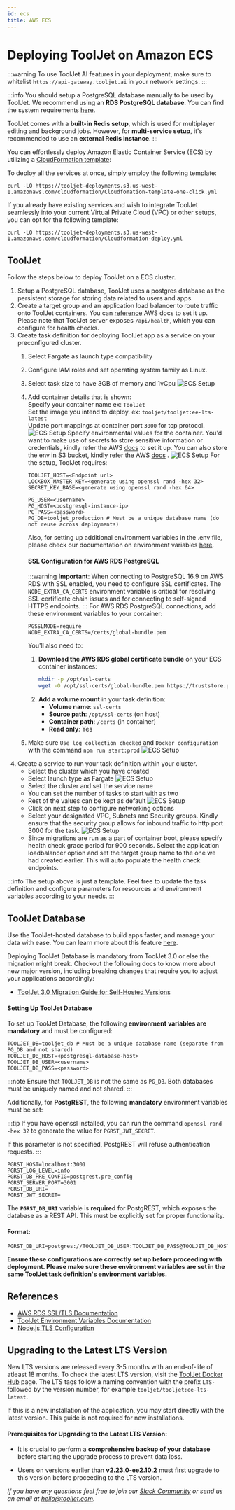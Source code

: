 ```yaml
---
id: ecs
title: AWS ECS
---
```


# Deploying ToolJet on Amazon ECS

:::warning
To use ToolJet AI features in your deployment, make sure to whitelist `https://api-gateway.tooljet.ai` in your network settings.
:::

:::info
You should setup a PostgreSQL database manually to be used by ToolJet. We recommend using an **RDS PostgreSQL database**. You can find the system requirements [here](/docs/3.5.0-LTS/setup/system-requirements#postgresql).

ToolJet comes with a **built-in Redis setup**, which is used for multiplayer editing and background jobs. However, for **multi-service setup**, it's recommended to use an **external Redis instance**.
:::

You can effortlessly deploy Amazon Elastic Container Service (ECS) by utilizing a [CloudFormation template](https://aws.amazon.com/cloudformation/):

To deploy all the services at once, simply employ the following template:

```
curl -LO https://tooljet-deployments.s3.us-west-1.amazonaws.com/cloudformation/Cloudfomation-template-one-click.yml
```

If you already have existing services and wish to integrate ToolJet seamlessly into your current Virtual Private Cloud (VPC) or other setups, you can opt for the following template:

```
curl -LO https://tooljet-deployments.s3.us-west-1.amazonaws.com/cloudformation/Cloudformation-deploy.yml
```

## ToolJet

Follow the steps below to deploy ToolJet on a ECS cluster.

1. Setup a PostgreSQL database, ToolJet uses a postgres database as the persistent storage for storing data related to users and apps.
2. Create a target group and an application load balancer to route traffic onto ToolJet containers. You can [reference](https://docs.aws.amazon.com/AmazonECS/latest/userguide/create-application-load-balancer.html) AWS docs to set it up. Please note that ToolJet server exposes `/api/health`, which you can configure for health checks.
3. Create task definition for deploying ToolJet app as a service on your preconfigured cluster.
   1. Select Fargate as launch type compatibility
   2. Configure IAM roles and set operating system family as Linux.
   3. Select task size to have 3GB of memory and 1vCpu
       <img className="screenshot-full" src="/img/setup/ecs/ecs-4.png" alt="ECS Setup" />
   4. Add container details that is shown: <br/>
      Specify your container name ex: `ToolJet` <br/>
      Set the image you intend to deploy. ex: `tooljet/tooljet:ee-lts-latest` <br/>
      Update port mappings at container port `3000` for tcp protocol.
        <img className="screenshot-full" src="/img/setup/ecs/ecs-5.png" alt="ECS Setup" />
      Specify environmental values for the container. You'd want to make use of secrets to store sensitive information or credentials, kindly refer the AWS [docs](https://docs.aws.amazon.com/AmazonECS/latest/developerguide/specifying-sensitive-data-secrets.html) to set it up. You can also store the env in S3 bucket, kindly refer the AWS [docs](https://docs.aws.amazon.com/AmazonECS/latest/developerguide/taskdef-envfiles.html) .
        <img className="screenshot-full" src="/img/setup/ecs/ecs-6.png" alt="ECS Setup" />
      For the setup, ToolJet requires:
      ```
      TOOLJET_HOST=<Endpoint url>
      LOCKBOX_MASTER_KEY=<generate using openssl rand -hex 32>
      SECRET_KEY_BASE=<generate using openssl rand -hex 64>

      PG_USER=<username>
      PG_HOST=<postgresql-instance-ip>
      PG_PASS=<password>
      PG_DB=tooljet_production # Must be a unique database name (do not reuse across deployments)
      ```
      Also, for setting up additional environment variables in the .env file, please check our documentation on environment variables [here](/docs/setup/env-vars).

      #### SSL Configuration for AWS RDS PostgreSQL
      :::warning
      **Important**: When connecting to PostgreSQL 16.9 on AWS RDS with SSL enabled, you need to configure SSL certificates. The `NODE_EXTRA_CA_CERTS` environment variable is critical for resolving SSL certificate chain issues and for connecting to self-signed HTTPS endpoints.
      :::
      For AWS RDS PostgreSQL connections, add these environment variables to your container:
      ```
      PGSSLMODE=require
      NODE_EXTRA_CA_CERTS=/certs/global-bundle.pem
      ```
      You'll also need to:
      1. **Download the AWS RDS global certificate bundle** on your ECS container instances:
         ```bash
         mkdir -p /opt/ssl-certs
         wget -O /opt/ssl-certs/global-bundle.pem https://truststore.pki.rds.amazonaws.com/global/global-bundle.pem
         ```
      2. **Add a volume mount** in your task definition:
         - **Volume name**: `ssl-certs`
         - **Source path**: `/opt/ssl-certs` (on host)
         - **Container path**: `/certs` (in container)
         - **Read only**: Yes
   5. Make sure `Use log collection checked` and `Docker configuration` with the command `npm run start:prod`
      <img className="screenshot-full" src="/img/setup/ecs/ecs-8.png" alt="ECS Setup" />
4. Create a service to run your task definition within your cluster.
    - Select the cluster which you have created
    - Select launch type as Fargate
      <img className="screenshot-full img-m" src="/img/setup/ecs/ecs-9.png" alt="ECS Setup" />
    - Select the cluster and set the service name
    - You can set the number of tasks to start with as two
    - Rest of the values can be kept as default
      <img className="screenshot-full img-l" src="/img/setup/ecs/ecs-10.png" alt="ECS Setup" />
    - Click on next step to configure networking options
    - Select your designated VPC, Subnets and Security groups. Kindly ensure that the security group allows for inbound traffic to http port 3000 for the task.
      <img className="screenshot-full img-l" src="/img/setup/ecs/ecs-11.png" alt="ECS Setup" />
    - Since migrations are run as a part of container boot, please specify health check grace period for 900 seconds. Select the application loadbalancer option and set the target group name to the one we had created earlier. This will auto populate the health check endpoints.

:::info
The setup above is just a template. Feel free to update the task definition and configure parameters for resources and environment variables according to your needs.
:::

## ToolJet Database

Use the ToolJet-hosted database to build apps faster, and manage your data with ease. You can learn more about this feature [here](/docs/tooljet-db/tooljet-database).

Deploying ToolJet Database is mandatory from ToolJet 3.0 or else the migration might break. Checkout the following docs to know more about new major version, including breaking changes that require you to adjust your applications accordingly:

- [ToolJet 3.0 Migration Guide for Self-Hosted Versions](./upgrade-to-v3.md)

#### Setting Up ToolJet Database

To set up ToolJet Database, the following **environment variables are mandatory** and must be configured:

```env
TOOLJET_DB=tooljet_db # Must be a unique database name (separate from PG_DB and not shared)
TOOLJET_DB_HOST=<postgresql-database-host>
TOOLJET_DB_USER=<username>
TOOLJET_DB_PASS=<password>
```

:::note
Ensure that `TOOLJET_DB` is not the same as `PG_DB`. Both databases must be uniquely named and not shared.
:::

Additionally, for **PostgREST**, the following **mandatory** environment variables must be set:

:::tip
If you have openssl installed, you can run the
command `openssl rand -hex 32` to generate the value for `PGRST_JWT_SECRET`.

If this parameter is not specified, PostgREST will refuse authentication requests.
:::

```env
PGRST_HOST=localhost:3001
PGRST_LOG_LEVEL=info
PGRST_DB_PRE_CONFIG=postgrest.pre_config
PGRST_SERVER_PORT=3001
PGRST_DB_URI=
PGRST_JWT_SECRET=
```

The **`PGRST_DB_URI`** variable is **required** for PostgREST, which exposes the database as a REST API. This must be explicitly set for proper functionality.

#### Format:

```env
PGRST_DB_URI=postgres://TOOLJET_DB_USER:TOOLJET_DB_PASS@TOOLJET_DB_HOST:5432/TOOLJET_DB
```

**Ensure these configurations are correctly set up before proceeding with deployment. Please make sure these environment variables are set in the same ToolJet task definition's environment variables.**

## References

- [AWS RDS SSL/TLS Documentation](https://docs.aws.amazon.com/AmazonRDS/latest/UserGuide/UsingWithRDS.SSL.html)
- [ToolJet Environment Variables Documentation](https://docs.tooljet.com/docs/setup/env-vars/)
- [Node.js TLS Configuration](https://nodejs.org/api/tls.html)

## Upgrading to the Latest LTS Version

New LTS versions are released every 3-5 months with an end-of-life of atleast 18 months. To check the latest LTS version, visit the [ToolJet Docker Hub](https://hub.docker.com/r/tooljet/tooljet/tags) page. The LTS tags follow a naming convention with the prefix `LTS-` followed by the version number, for example `tooljet/tooljet:ee-lts-latest`.

If this is a new installation of the application, you may start directly with the latest version. This guide is not required for new installations.

#### Prerequisites for Upgrading to the Latest LTS Version:

- It is crucial to perform a **comprehensive backup of your database** before starting the upgrade process to prevent data loss.

- Users on versions earlier than **v2.23.0-ee2.10.2** must first upgrade to this version before proceeding to the LTS version.

_If you have any questions feel free to join our [Slack Community](https://join.slack.com/t/tooljet/shared_invite/zt-2rk4w42t0-ZV_KJcWU9VL1BBEjnSHLCA) or send us an email at hello@tooljet.com._
